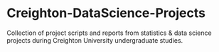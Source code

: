 # Creighton-DataScience-Projects
Collection of project scripts and reports from statistics &amp; data science projects during Creighton University undergraduate studies.
